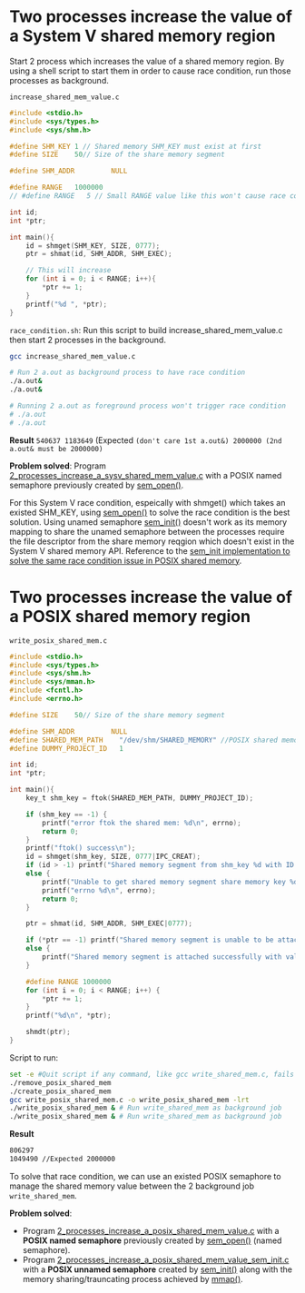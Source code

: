 # Two processes increase the value of a System V shared memory region

Start 2 process which increases the value of a shared memory region. By using a shell script to start them in order to cause race condition, run those processes as background.

``increase_shared_mem_value.c``
```c
#include <stdio.h>
#include <sys/types.h>
#include <sys/shm.h>

#define SHM_KEY 1 // Shared memory SHM_KEY must exist at first
#define SIZE    50// Size of the share memory segment

#define SHM_ADDR         NULL

#define RANGE   1000000
// #define RANGE   5 // Small RANGE value like this won't cause race condition

int id;
int *ptr;

int main(){
    id = shmget(SHM_KEY, SIZE, 0777);
    ptr = shmat(id, SHM_ADDR, SHM_EXEC);

    // This will increase 
    for (int i = 0; i < RANGE; i++){
        *ptr += 1;
    }
    printf("%d ", *ptr);
}
```
``race_condition.sh``: Run this script to build increase_shared_mem_value.c then start 2 processes in the background.
```sh
gcc increase_shared_mem_value.c

# Run 2 a.out as background process to have race condition
./a.out&
./a.out&

# Running 2 a.out as foreground process won't trigger race condition
# ./a.out
# ./a.out
```
**Result** ``540637 1183649`` (Expected ``(don't care 1st a.out&) 2000000 (2nd a.out& must be 2000000)`` 

**Problem solved**: Program [2_processes_increase_a_sysv_shared_mem_value.c](2_processes_increase_a_sysv_shared_mem_value.c) with a POSIX named semaphore previously created by [sem_open()](https://github.com/TranPhucVinh/C/blob/master/Physical%20layer/Thread/Semaphore.md#sem_open).

For this System V race condition, espeically with shmget() which takes an existed SHM_KEY, using [sem_open()](https://github.com/TranPhucVinh/C/blob/master/Physical%20layer/Thread/Semaphore.md#sem_open) to solve the race condition is the best solution. Using unamed semaphore [sem_init()]() doesn't work as its memory mapping to share the unamed semaphore between the processes require the file descriptor from the share memory reqgion which doesn't exist in the System V shared memory API. Reference to the [sem_init implementation to solve the same race condition issue in POSIX shared memory](2_processes_increase_a_posix_shared_mem_value_sem_init.c).
# Two processes increase the value of a POSIX shared memory region
``write_posix_shared_mem.c``
```c
#include <stdio.h>
#include <sys/types.h>
#include <sys/shm.h>
#include <sys/mman.h>
#include <fcntl.h>  
#include <errno.h>

#define SIZE    50// Size of the share memory segment

#define SHM_ADDR         NULL
#define SHARED_MEM_PATH    "/dev/shm/SHARED_MEMORY" //POSIX shared memory path
#define DUMMY_PROJECT_ID   1

int id;
int *ptr;

int main(){
    key_t shm_key = ftok(SHARED_MEM_PATH, DUMMY_PROJECT_ID);

    if (shm_key == -1) {
        printf("error ftok the shared mem: %d\n", errno);
        return 0;
    }
    printf("ftok() success\n");
    id = shmget(shm_key, SIZE, 0777|IPC_CREAT);
    if (id > -1) printf("Shared memory segment from shm_key %d with ID %d is got successfully\n", shm_key, id);
    else {
        printf("Unable to get shared memory segment share memory key %d\n", id);
        printf("errno %d\n", errno);
        return 0;
    }

    ptr = shmat(id, SHM_ADDR, SHM_EXEC|0777);

    if (*ptr == -1) printf("Shared memory segment is unable to be attached\n");
    else {
        printf("Shared memory segment is attached successfully with value %d\n", *ptr);
    }

    #define RANGE 1000000
    for (int i = 0; i < RANGE; i++) {
        *ptr += 1;
    }
    printf("%d\n", *ptr);

    shmdt(ptr);
}
```
Script to run:
```sh
set -e #Quit script if any command, like gcc write_shared_mem.c, fails
./remove_posix_shared_mem 
./create_posix_shared_mem  
gcc write_posix_shared_mem.c -o write_posix_shared_mem -lrt
./write_posix_shared_mem & # Run write_shared_mem as background job
./write_posix_shared_mem & # Run write_shared_mem as background job
```
**Result**
```sh
806297
1049490 //Expected 2000000
```
To solve that race condition, we can use an existed POSIX semaphore to manage the shared memory value between the 2 background job ``write_shared_mem``.

**Problem solved**: 

* Program [2_processes_increase_a_posix_shared_mem_value.c](2_processes_increase_a_posix_shared_mem_value.c) with a **POSIX named semaphore** previously created by [sem_open()](https://github.com/TranPhucVinh/C/blob/master/Physical%20layer/Thread/Semaphore.md#sem_open) (named semaphore).
* Program [2_processes_increase_a_posix_shared_mem_value_sem_init.c](2_processes_increase_a_posix_shared_mem_value_sem_init.c) with a **POSIX unnamed semaphore** created by [sem_init()](https://github.com/TranPhucVinh/C/blob/master/Physical%20layer/Thread/Semaphore.md#sem_open) along with the memory sharing/trauncating process achieved by [mmap()]().
